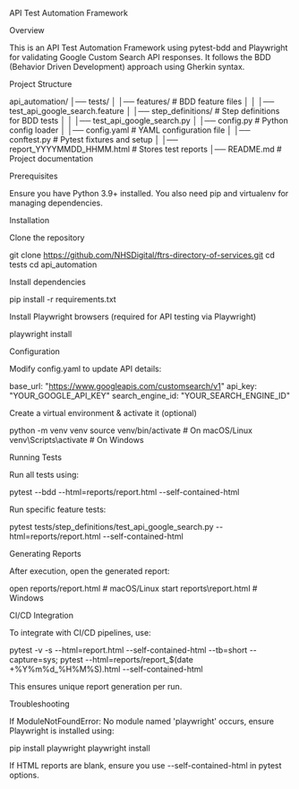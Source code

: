 API Test Automation Framework

Overview

This is an API Test Automation Framework using pytest-bdd and Playwright for validating Google Custom Search API responses. It follows the BDD (Behavior Driven Development) approach using Gherkin syntax.

Project Structure

api_automation/
│── tests/
│   │── features/                # BDD feature files
│   │   │── test_api_google_search.feature
│   │── step_definitions/        # Step definitions for BDD tests
│   │   │── test_api_google_search.py
│   │── config.py                # Python config loader
│   │── config.yaml              # YAML configuration file
│   │── conftest.py              # Pytest fixtures and setup
│   │── report_YYYYMMDD_HHMM.html # Stores test reports
│── README.md                    # Project documentation

Prerequisites

Ensure you have Python 3.9+ installed. You also need pip and virtualenv for managing dependencies.

Installation

Clone the repository

git clone https://github.com/NHSDigital/ftrs-directory-of-services.git
cd tests
cd api_automation

Install dependencies

pip install -r requirements.txt

Install Playwright browsers (required for API testing via Playwright)

playwright install

Configuration

Modify config.yaml to update API details:

base_url: "https://www.googleapis.com/customsearch/v1"
api_key: "YOUR_GOOGLE_API_KEY"
search_engine_id: "YOUR_SEARCH_ENGINE_ID"

Create a virtual environment & activate it (optional)

python -m venv venv
source venv/bin/activate   # On macOS/Linux
venv\Scripts\activate      # On Windows

Running Tests

Run all tests using:

pytest --bdd --html=reports/report.html --self-contained-html

Run specific feature tests:

pytest tests/step_definitions/test_api_google_search.py --html=reports/report.html --self-contained-html

Generating Reports

After execution, open the generated report:

open reports/report.html  # macOS/Linux
start reports\report.html  # Windows

CI/CD Integration

To integrate with CI/CD pipelines, use:

pytest -v -s --html=report.html --self-contained-html --tb=short --capture=sys;
pytest --html=reports/report_$(date +%Y%m%d_%H%M%S).html --self-contained-html

This ensures unique report generation per run.

Troubleshooting

If ModuleNotFoundError: No module named 'playwright' occurs, ensure Playwright is installed using:

pip install playwright
playwright install

If HTML reports are blank, ensure you use --self-contained-html in pytest options.

